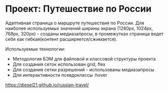 # Проект: Путешествие по России

Адаптивная страница о маршруте путешествия по России. Для наиболее используемых значений ширины экрана (1280px, 1024px, 768px, 320px) - созданы медиазапросы, в промежутках страница ведет себя как гибкая(контент расширяется/сжимается).

Используемые технологии:
- Методология БЭМ для файловой и классовой структуры проекта
- Для создания сеток использован grid, flex
- Для создания сетки разрешений - использованы медиазапросы
- Для интерактивности псевдоклассы :hover

https://diesel21.github.io/russian-travel/

